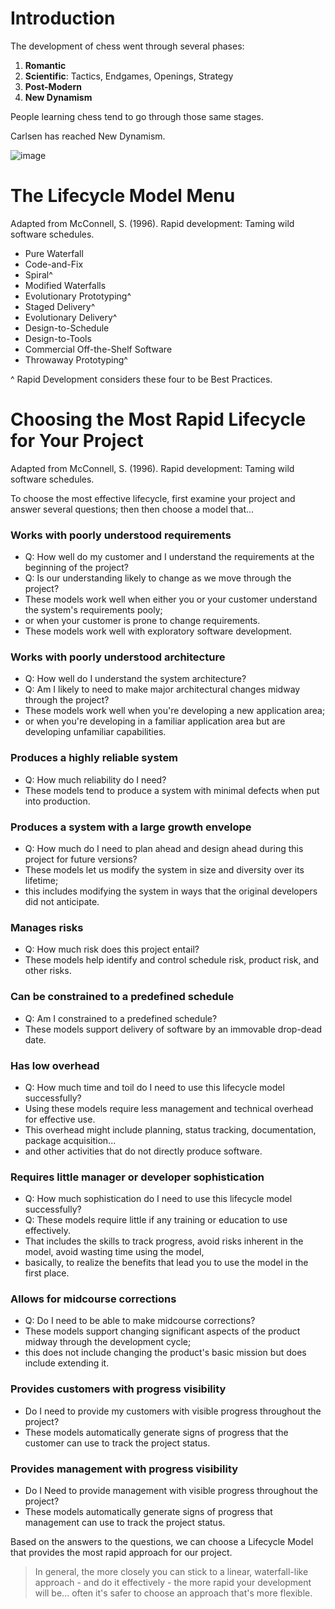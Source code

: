 # Introduction

The development of chess went through several phases: 

1. **Romantic**
2. **Scientific**: Tactics, Endgames, Openings, Strategy
3. **Post-Modern**
4. **New Dynamism**

People learning chess tend to go through those same stages. 

Carlsen has reached New Dynamism.

![image](https://user-images.githubusercontent.com/2066637/189397773-305e104c-b450-4a9e-9ea4-1aa288bd1b12.png)

# The Lifecycle Model Menu

Adapted from McConnell, S. (1996). Rapid development: Taming wild software schedules.

* Pure Waterfall
* Code-and-Fix
* Spiral^
* Modified Waterfalls
* Evolutionary Prototyping^
* Staged Delivery^
* Evolutionary Delivery^
* Design-to-Schedule
* Design-to-Tools
* Commercial Off-the-Shelf Software
* Throwaway Prototyping^

^ Rapid Development considers these four to be Best Practices.

# Choosing the Most Rapid Lifecycle for Your Project

Adapted from McConnell, S. (1996). Rapid development: Taming wild software schedules.

To choose the most effective lifecycle, first examine your project and answer several questions; then then choose a model that...

### Works with poorly understood requirements

- Q: How well do my customer and I understand the requirements at the beginning of the project? 
- Q: Is our understanding likely to change as we move through the project?
- These models work well when either you or your customer understand the system's requirements pooly;
- or when your customer is prone to change requirements. 
- These models work well with exploratory software development.

### Works with poorly understood architecture

- Q: How well do I understand the system architecture? 
- Q: Am I likely to need to make major architectural changes midway through the project?
- These models work well when you're developing a new application area;
- or when you're developing in a familiar application area but are developing unfamiliar capabilities.

### Produces a highly reliable system

- Q: How much reliability do I need?
- These models tend to produce a system with minimal defects when put into production.

### Produces a system with a large growth envelope

- Q: How much do I need to plan ahead and design ahead during this project for future versions?
- These models let us modify the system in size and diversity over its lifetime; 
- this includes modifying the system in ways that the original developers did not anticipate.

### Manages risks

- Q: How much risk does this project entail? 
- These models help identify and control schedule risk, product risk, and other risks.

### Can be constrained to a predefined schedule

- Q: Am I constrained to a predefined schedule? 
- These models support delivery of software by an immovable drop-dead date.

### Has low overhead

- Q: How much time and toil do I need to use this lifecycle model successfully? 
- Using these models require less management and technical overhead for effective use. 
- This overhead might include planning, status tracking, documentation, package acquisition...
- and other activities that do not directly produce software.

### Requires little manager or developer sophistication

- Q: How much sophistication do I need to use this lifecycle model successfully? 
- Q: These models require little if any training or education to use effectively. 
- That includes the skills to track progress, avoid risks inherent in the model, avoid wasting time using the model,
- basically, to realize the benefits that lead you to use the model in the first place.

### Allows for midcourse corrections

- Q: Do I need to be able to make midcourse corrections? 
- These models support changing significant aspects of the product midway through the development cycle; 
- this does not include changing the product's basic mission but does include extending it.

### Provides customers with progress visibility

- Do I need to provide my customers with visible progress throughout the project? 
- These models automatically generate signs of progress that the customer can use to track the project status.

### Provides management with progress visibility

- Do I Need to provide management with visible progress throughout the project?  
- These models automatically generate signs of progress that management can use to track the project status.

Based on the answers to the questions, we can choose a Lifecycle Model that provides the most rapid approach for our project.

> In general, the more closely you can stick to a linear, waterfall-like approach - and do it effectively - the more rapid your development will be... often it's safer to choose an approach that's more flexible.

